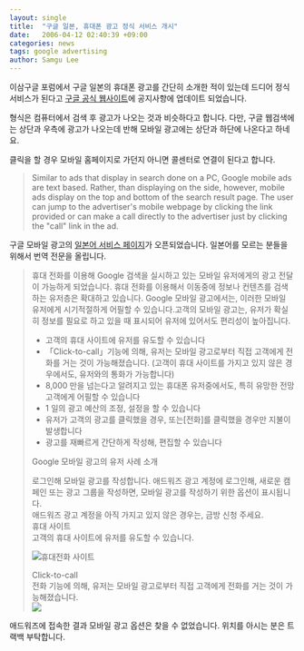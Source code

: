 ```yaml
---
layout: single
title:  "구글 일본, 휴대폰 광고 정식 서비스 개시"
date:   2006-04-12 02:40:39 +09:00
categories: news
tags: google advertising
author: Samgu Lee
---
```

이삼구글 포럼에서 구글 일본의 휴대폰 광고를 간단히 소개한 적이 있는데 드디어 정식 서비스가 된다고 [구글 공식 웹사이트](http://www.google.com/press/annc/mobile_ads_jp.html)에 공지사항에 업데이트 되었습니다.

형식은 컴퓨터에서 검색 후 광고가 나오는 것과 비슷하다고 합니다. 다만, 구글 웹검색에는 상단과 우측에 광고가 나오는데 반해 모바일 광고에는 상단과 하단에 나온다고 하네요.

클릭을 할 경우 모바일 홈페이지로 가던지 아니면 콜센터로 연결이 된다고 합니다.

> Similar to ads that display in search done on a PC, Google mobile ads are text based. Rather, than displaying on the side, however, mobile ads display on the top and bottom of the search result page. The user can jump to the advertiser's mobile webpage by clicking the link provided or can make a call directly to the advertiser just by clicking the "call" link in the ad.

구글 모바일 광고의 [일본어 서비스 페이지](http://services.google.com/adwords/mobile_ads_jp)가 오픈되었습니다. 일본어를 모르는 분들을 위해서 번역 전문을 올립니다.

> 휴대 전화를 이용해 Google 검색을 실시하고 있는 모바일 유저에게의 광고 전달이 가능하게 되었습니다. 휴대 전화를 이용해서 이동중에 정보나 컨텐츠를 검색하는 유저층은 확대하고 있습니다. Google 모바일 광고에서는, 이러한 모바일 유저에게 시기적절하게 어필할 수 있습니다.고객의 모바일 광고는, 유저가 확실히 정보를 필요로 하고 있을 때 표시되어 유저에 있어서도 편리성이 높아집니다.  
>    * 고객의 휴대 사이트에 유저를 유도할 수 있습니다  
>    * 「Click-to-call」기능에 의해, 유저는 모바일 광고로부터 직접 고객에게 전화를 거는 것이 가능해졌습니다. (고객이 휴대 사이트를 가지고 있지 않은 경우에서도, 유저와의 통화가 가능합니다)  
>    * 8,000 만을 넘는다고 알려지고 있는 휴대폰 유저중에서도, 특히 유망한 전망 고객에게 어필할 수 있습니다  
>    * 1 일의 광고 예산의 조정, 설정을 할 수 있습니다  
>    * 유저가 고객의 광고를 클릭했을 경우, 또는[전화]를 클릭했을 경우만 지불이 발생합니다<br />
>    * 광고를 재빠르게 간단하게 작성해, 편집할 수 있습니다
>
> Google 모바일 광고의 유저 사례 소개
>
> 로그인해 모바일 광고를 작성합니다. 애드워즈 광고 계정에 로그인해, 새로운 캠페인 또는 광고 그룹을 작성하면, 모바일 광고를 작성하기 위한 옵션이 표시됩니다.  
> 애드워즈 광고 계정을 아직 가지고 있지 않은 경우는, 금방 신청 주세요.  
> 휴대 사이트  
> 고객의 휴대 사이트에 유저를 유도할 수 있습니다.  
>
> ![휴대전화 사이트](https://services.google.com/images/adwords/mobile_ads_site.gif)  
>
> Click-to-call  
> 전화 기능에 의해, 유저는 모바일 광고로부터 직접 고객에게 전화를 거는 것이 가능해졌습니다.  
> ![](https://services.google.com/images/adwords/mobile_ads_click.gif)

애드워즈에 접속한 결과 모바일 광고 옵션은 찾을 수 없었습니다. 위치를 아시는 분은 트랙백 부탁합니다.
